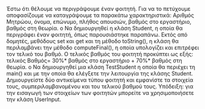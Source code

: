 Έστω ότι θέλουμε να περιγράψουμε έναν φοιτητή. Για να το πετύχουμε αποφασίζουμε να
καταγράψουμε τα παρακάτω χαρακτηριστικά: Αριθμός Μητρώου, όνομα, επώνυμο, πλήθος
απουσιών, βαθμός στο εργαστήριο, βαθμός στη θεωρία.
o Να δημιουργηθεί η κλάση Student, η οποία θα περιγράφει έναν φοιτητή, όπως
παρουσιάστηκε παραπάνω. Εκτός από δομητές, μεθόδους set και get και τη μέθοδο
toString(), η κλάση θα περιλαμβάνει την μέθοδο computeFinal(), η οποία υπολογίζει και
επιτρέφει τον τελικό του βαθμό. Ο τελικός βαθμός του φοιτητή προκύπτει ως εξής:
τελικός Βαθμός= 30%* βαθμός στο εργαστήριο + 70%* βαθμός στη θεωρία.
o Να δημιουργηθεί μια κλάση TestStudent η οποία θα περιέχει τη main() και με την οποία
θα ελέγξετε την λειτουργία της κλάσης Student. Δημιουργείστε δύο αντικείμενα τύπου
φοιτητή και εμφανίστε τα στοιχεία τους, συμπεριλαμβανομένου και του τελικού βαθμού
τους.
Υπόδειξη: για την εισαγωγή των στοιχείων των φοιτητών μπορείτε να χρησιμοποιήσετε την
κλάση UserInput.
